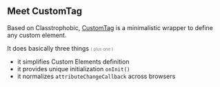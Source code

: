 ## Meet CustomTag

Based on Classtrophobic, [CustomTag](https://github.com/WebReflection/custom-tag)
is a minimalistic wrapper to define any custom element.

It does basically three things <span style="font-size:.7em; color:gray;">( plus one )</span>

<ul>
  <li class="fragment fade-in">it simplifies Custom Elements definition</li>
  <li class="fragment fade-in">it provides unique initialization <code>onInit()</code></li>
  <li class="fragment fade-in">it normalizes <code>attributeChangeCallback</code> across browsers</li>
</ul>